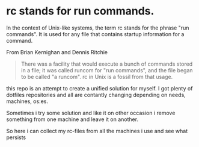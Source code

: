 # rc stands for run commands.

In the context of Unix-like systems, the term rc stands for the phrase "run commands". It is used for any file that contains startup information for a command.

From Brian Kernighan and Dennis Ritchie

> There was a facility that would execute a bunch of commands stored in a file; it was called runcom for "run commands", and the file began to be called "a runcom". rc in Unix is a fossil from that usage.

this repo is an attempt to create a unified solution for myself.
I got plenty of dotfiles repositories and all are contantly changing depending on needs, machines, os:es.

Sometimes i try some solution and like it on other occasion i remove something from one machine and leave it on another.

So here i can collect my rc-files from all the machines i use and see what persists